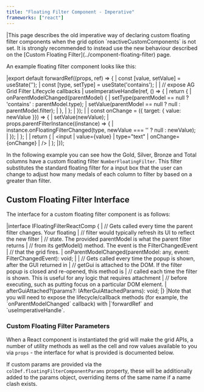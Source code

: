 ```yaml
---
title: "Floating Filter Component - Imperative"
frameworks: ["react"]
---
```


<warning>
|This page describes the old imperative way of declaring custom floating filter components when the grid option `reactiveCustomComponents` is not set. It is strongly recommended to instead use the new behaviour described on the [Custom Floating Filter](../component-floating-filter) page.
</warning>

An example floating filter component looks like this:

<snippet transform={false} language="jsx">
|export default forwardRef((props, ref) => {
|    const [value, setValue] = useState('');
|    const [type, setType] = useState('contains');
|
|      // expose AG Grid Filter Lifecycle callbacks
|    useImperativeHandle(ref, () => {
|        return {
|            onParentModelChanged(parentModel) {
|                setType(parentModel == null ? 'contains' : parentModel.type);
|                setValue(parentModel == null ? null : parentModel.filter);
|            },
|        };
|    });
|
|    const onChange = ({ target: { value: newValue }}) => {
|        setValue(newValue);
|        props.parentFilterInstance((instance) => {
|            instance.onFloatingFilterChanged(type, newValue === '' ? null : newValue);
|        });
|    };
|
|    return (
|        &lt;input
|            value={value}
|            type="text"
|            onChange={onChange}
|        />
|    );
|});
</snippet>

In the following example you can see how the Gold, Silver, Bronze and Total columns have a custom floating filter `NumberFloatingFilter`. This filter substitutes the standard floating filter for a input box that the user can change to adjust how many medals of each column to filter by based on a greater than filter.

<grid-example title='Custom Floating Filter' name='custom-floating-filter' type='mixed'></grid-example>

## Custom Floating Filter Interface

The interface for a custom floating filter component is as follows:

<snippet transform={false} language="ts">
|interface IFloatingFilterReactComp {
|    // Gets called every time the parent filter changes. Your floating
|    // filter would typically refresh its UI to reflect the new filter
|    // state. The provided parentModel is what the parent filter returns
|    // from its getModel() method. The event is the FilterChangedEvent
|    // that the grid fires.
|    onParentModelChanged(parentModel: any, event: FilterChangedEvent): void;
|
|    // Gets called every time the popup is shown, after the GUI returned in
|    // getGui is attached to the DOM. If the filter popup is closed and re-opened, this method is
|    // called each time the filter is shown. This is useful for any logic that requires attachment
|    // before executing, such as putting focus on a particular DOM element. 
|    afterGuiAttached?(params?: IAfterGuiAttachedParams): void;
|}
</snippet>

<note>
|Note that you will need to expose the lifecycle/callback methods (for example, the `onParentModelChanged` callback) with
|`forwardRef` and `useImperativeHandle`.
</note>

### Custom Floating Filter Parameters

When a React component is instantiated the grid will make the grid APIs, a number of utility methods as well as the cell and row values available to you via `props` - the interface for what is provided is documented below.

If custom params are provided via the `colDef.floatingFilterComponentParams` property, these will be additionally added to the params object, overriding items of the same name if a name clash exists.

<interface-documentation interfaceName='IFloatingFilterParams' ></interface-documentation>
